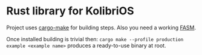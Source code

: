 # Rust library for KolibriOS

Project uses [cargo-make](https://github.com/sagiegurari/cargo-make) for building steps.
Also you need a working [FASM](https://flatassembler.net/download.php).

Once installed building is trivial then: `cargo make --profile production example <example name>` produces
a ready-to-use binary at root.
